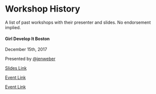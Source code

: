 # Workshop History

A list of past workshops with their presenter and slides. No endorsement implied.

#### Girl Develop It Boston

December 15th, 2017

Presented by [@jenweber](https://github.com/jenweber)

[Slides Link](https://docs.google.com/presentation/d/1hUg_weR8zLSyBbhxw3If6ajcJyj7NFwlZKSuubU8NOE/edit?usp=sharing)

[Event Link](https://www.meetup.com/Girl-Develop-It-Boston/events/241856183/)

[Event Link](https://www.meetup.com/Women-Who-Code-Boston/events/273653990/)
